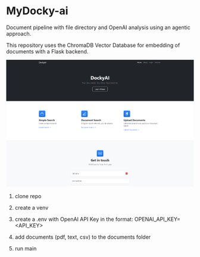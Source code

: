 # MyDocky-ai
Document pipeline with file directory and OpenAI analysis using an agentic approach.

This repository uses the ChromaDB Vector Database for embedding of documents with a Flask backend.

![alt text](https://github.com/dylsayre/MyDocky-ai/blob/main/.github/homescreen.png?raw=true)

1. clone repo

2. create a venv

3. create a .env with OpenAI API Key in the format:
    OPENAI_API_KEY=<API_KEY>

4. add documents (pdf, text, csv) to the documents folder

5. run main
